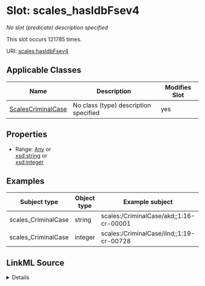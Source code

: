 

# Slot: scales_hasIdbFsev4


_No slot (predicate) description specified_






This slot occurs 121785 times.


URI: [scales:hasIdbFsev4](http://schemas.scales-okn.org/rdf/scales#hasIdbFsev4)



<!-- no inheritance hierarchy -->





## Applicable Classes

| Name | Description | Modifies Slot |
| --- | --- | --- |
| [ScalesCriminalCase](../classes/ScalesCriminalCase.md) | No class (type) description specified |  yes  |







## Properties

* Range: [Any](../classes/Any.md)&nbsp;or&nbsp;<br />[xsd:string](http://www.w3.org/2001/XMLSchema#string)&nbsp;or&nbsp;<br />[xsd:integer](http://www.w3.org/2001/XMLSchema#integer)






## Examples

| Subject type | Object type | Example subject | Example object | Occurrences |
| --- | --- | --- | --- | --- |
| scales_CriminalCase | string | scales:/CriminalCase/akd;;1:16-cr-00001 | -8 | 120256 |
| scales_CriminalCase | integer | scales:/CriminalCase/ilnd;;1:19-cr-00728 | -8 | 1529 |




## LinkML Source

<details>

```yaml
name: scales_hasIdbFsev4
annotations:
  count:
    tag: count
    value: 121785
description: No slot (predicate) description specified
examples:
- object:
    example_object: '-8'
    example_object_type: string
    example_predicate: scales:hasIdbFsev4
    example_subject: scales:/CriminalCase/akd;;1:16-cr-00001
    example_subject_type: scales_CriminalCase
- object:
    example_object: '-8'
    example_object_type: integer
    example_predicate: scales:hasIdbFsev4
    example_subject: scales:/CriminalCase/ilnd;;1:19-cr-00728
    example_subject_type: scales_CriminalCase
from_schema: scales-kg
rank: 1000
slot_uri: scales:hasIdbFsev4
alias: scales_hasIdbFsev4
domain_of:
- scales_CriminalCase
range: Any
any_of:
- range: string
- range: integer

```
</details>
